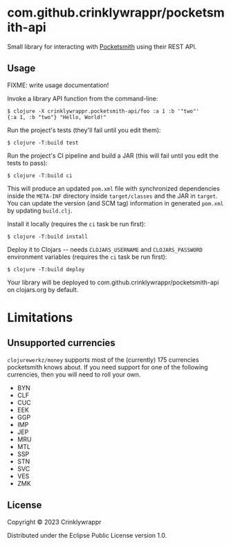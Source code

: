 # com.github.crinklywrappr/pocketsmith-api

Small library for interacting with [Pocketsmith](https://www.pocketsmith.com/) using their REST API.

## Usage

FIXME: write usage documentation!

Invoke a library API function from the command-line:

    $ clojure -X crinklywrappr.pocketsmith-api/foo :a 1 :b '"two"'
    {:a 1, :b "two"} "Hello, World!"

Run the project's tests (they'll fail until you edit them):

    $ clojure -T:build test

Run the project's CI pipeline and build a JAR (this will fail until you edit the tests to pass):

    $ clojure -T:build ci

This will produce an updated `pom.xml` file with synchronized dependencies inside the `META-INF`
directory inside `target/classes` and the JAR in `target`. You can update the version (and SCM tag)
information in generated `pom.xml` by updating `build.clj`.

Install it locally (requires the `ci` task be run first):

    $ clojure -T:build install

Deploy it to Clojars -- needs `CLOJARS_USERNAME` and `CLOJARS_PASSWORD` environment
variables (requires the `ci` task be run first):

    $ clojure -T:build deploy

Your library will be deployed to com.github.crinklywrappr/pocketsmith-api on clojars.org by default.

# Limitations

## Unsupported currencies

`clojurewerkz/money` supports most of the (currently) 175 currencies pocketsmith knows about. If you need support for one of the following currencies, then you will need to roll your own.

- BYN
- CLF
- CUC
- EEK
- GGP
- IMP
- JEP
- MRU
- MTL
- SSP
- STN
- SVC
- VES
- ZMK

## License

Copyright © 2023 Crinklywrappr

Distributed under the Eclipse Public License version 1.0.
